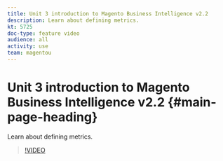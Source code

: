 ```yaml
---
title: Unit 3 introduction to Magento Business Intelligence v2.2
description: Learn about defining metrics.
kt: 5725
doc-type: feature video
audience: all
activity: use
team: magentou
---
```


# Unit 3 introduction to Magento Business Intelligence v2.2 {#main-page-heading}

Learn about defining metrics.

>[!VIDEO](https://video.tv.adobe.com/v/35980?quality=12&learn=on)